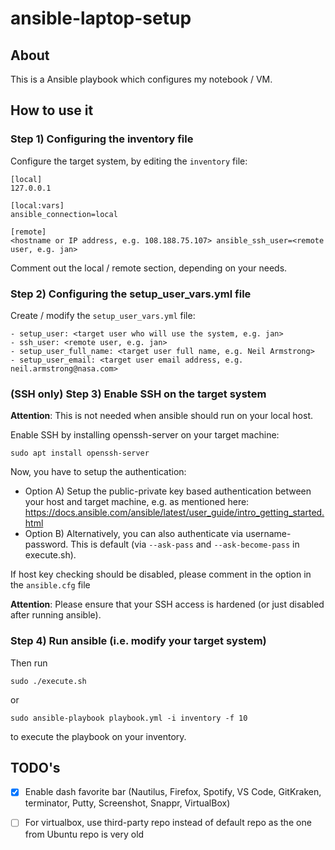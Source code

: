 # ansible-laptop-setup

## <a name="about">About</a>

This is a Ansible playbook which configures my notebook / VM.

## <a name="use">How to use it</a>

### Step 1) Configuring the inventory file

Configure the target system, by editing the ``inventory`` file:

    [local]
    127.0.0.1

    [local:vars]
    ansible_connection=local

    [remote]
    <hostname or IP address, e.g. 108.188.75.107> ansible_ssh_user=<remote user, e.g. jan>

Comment out the local / remote section, depending on your needs.

### Step 2) Configuring the setup_user_vars.yml file

Create / modify the ``setup_user_vars.yml`` file:

    - setup_user: <target user who will use the system, e.g. jan>
    - ssh_user: <remote user, e.g. jan>
    - setup_user_full_name: <target user full name, e.g. Neil Armstrong>
    - setup_user_email: <target user email address, e.g. neil.armstrong@nasa.com>

### (SSH only) Step 3) Enable SSH on the target system

**Attention**: This is not needed when ansible should run on your local host.

Enable SSH by installing openssh-server on your target machine:

    sudo apt install openssh-server

Now, you have to setup the authentication:

* Option A) Setup the public-private key based authentication between your host and target machine, e.g. as mentioned here: https://docs.ansible.com/ansible/latest/user_guide/intro_getting_started.html
* Option B) Alternatively, you can also authenticate via username-password. This is default (via ``--ask-pass`` and ``--ask-become-pass`` in execute.sh).

If host key checking should be disabled, please comment in the option in the ``ansible.cfg`` file

**Attention**: Please ensure that your SSH access is hardened (or just disabled after running ansible).

### Step 4) Run ansible (i.e. modify your target system)

Then run 

    sudo ./execute.sh

or

    sudo ansible-playbook playbook.yml -i inventory -f 10

to execute the playbook on your inventory.

## <a name="todo">TODO's</a>
- [x] Enable dash favorite bar (Nautilus, Firefox, Spotify, VS Code, GitKraken, terminator, Putty, Screenshot, Snappr, VirtualBox)
- [ ] For virtualbox, use third-party repo instead of default repo as the one from Ubuntu repo is very old

